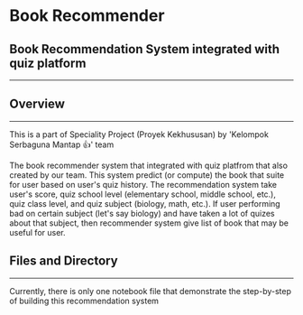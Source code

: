 # Book Recommender
## Book Recommendation System integrated with quiz platform
----

## Overview
----
This is a part of Speciality Project (Proyek Kekhususan) by 'Kelompok Serbaguna Mantap 👍' team

The book recommender system that integrated with quiz platfrom that also created by our team. This system predict (or compute) the book that suite for user based on user's quiz history. The recommendation system take user's score, quiz school level (elementary school, middle school, etc.), quiz class level, and quiz subject (biology, math, etc.). If user performing bad on certain subject (let's say biology) and have taken a lot of quizes about that subject, then recommender system give list of book that may be useful for user.

## Files and Directory
----
Currently, there is only one notebook file that demonstrate the step-by-step of building this recommendation system
